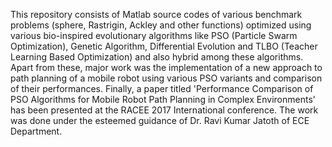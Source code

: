 This repository consists of Matlab source codes of various benchmark problems (sphere, Rastrigin, Ackley and other functions) optimized using various bio-inspired evolutionary algorithms like PSO (Particle Swarm Optimization), Genetic Algorithm, Differential Evolution and TLBO (Teacher Learning Based Optimization) and also hybrid among these algorithms. Apart from these, major work was the implementation of a new approach to path planning of a mobile robot using various PSO variants and comparison of their performances. Finally, a paper titled 'Performance Comparison of PSO Algorithms for
Mobile Robot Path Planning in Complex
Environments' has been presented at the RACEE 2017 International conference. The work was done under the esteemed guidance of Dr. Ravi Kumar Jatoth of ECE Department.
